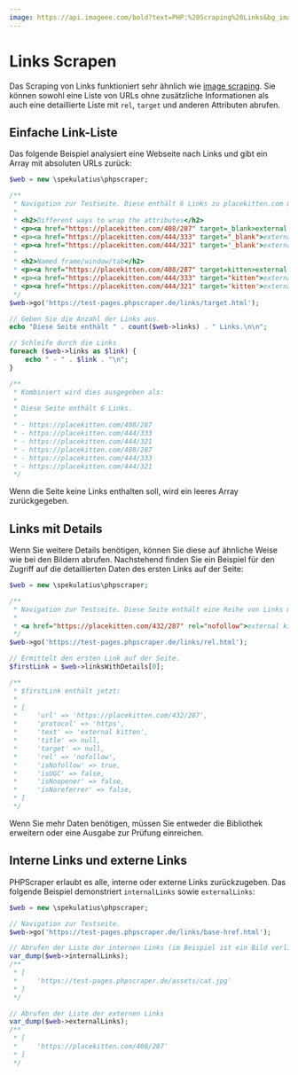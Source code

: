 ```yaml
---
image: https://api.imageee.com/bold?text=PHP:%20Scraping%20Links&bg_image=https://images.unsplash.com/photo-1542762933-ab3502717ce7
---
```


# Links Scrapen

Das Scraping von Links funktioniert sehr ähnlich wie [image scraping](/de/examples/scrape-images.html). Sie können sowohl eine Liste von URLs ohne zusätzliche Informationen als auch eine detaillierte Liste mit `rel`, `target` und anderen Attributen abrufen.


## Einfache Link-Liste

Das folgende Beispiel analysiert eine Webseite nach Links und gibt ein Array mit absoluten URLs zurück:

```php
$web = new \spekulatius\phpscraper;

/**
 * Navigation zur Testseite. Diese enthält 6 Links zu placekitten.com mit unterschiedlichen Attributen:
 *
 * <h2>Different ways to wrap the attributes</h2>
 * <p><a href="https://placekitten.com/408/287" target=_blank>external kitten</a></p>
 * <p><a href="https://placekitten.com/444/333" target="_blank">external kitten</a></p>
 * <p><a href="https://placekitten.com/444/321" target='_blank'>external kitten</a></p>
 *
 * <h2>Named frame/window/tab</h2>
 * <p><a href="https://placekitten.com/408/287" target=kitten>external kitten</a></p>
 * <p><a href="https://placekitten.com/444/333" target="kitten">external kitten</a></p>
 * <p><a href="https://placekitten.com/444/321" target='kitten'>external kitten</a></p>
 */
$web->go('https://test-pages.phpscraper.de/links/target.html');

// Geben Sie die Anzahl der Links aus.
echo "Diese Seite enthält " . count($web->links) . " Links.\n\n";

// Schleife durch die Links
foreach ($web->links as $link) {
    echo " - " . $link . "\n";
}

/**
 * Kombiniert wird dies ausgegeben als:
 *
 * Diese Seite enthält 6 Links.
 *
 * - https://placekitten.com/408/287
 * - https://placekitten.com/444/333
 * - https://placekitten.com/444/321
 * - https://placekitten.com/408/287
 * - https://placekitten.com/444/333
 * - https://placekitten.com/444/321
 */
```

Wenn die Seite keine Links enthalten soll, wird ein leeres Array zurückgegeben.


## Links mit Details

Wenn Sie weitere Details benötigen, können Sie diese auf ähnliche Weise wie bei den Bildern abrufen. Nachstehend finden Sie ein Beispiel für den Zugriff auf die detaillierten Daten des ersten Links auf der Seite:

```php
$web = new \spekulatius\phpscraper;

/**
 * Navigation zur Testseite. Diese Seite enthält eine Reihe von Links mit unterschiedlichen rel-Attributen. Um Platz zu sparen, wird nur der erste Link angezeigt:
 *
 * <a href="https://placekitten.com/432/287" rel="nofollow">external kitten</a>
 */
$web->go('https://test-pages.phpscraper.de/links/rel.html');

// Ermittelt den ersten Link auf der Seite.
$firstLink = $web->linksWithDetails[0];

/**
 * $firstLink enthält jetzt:
 *
 * [
 *     'url' => 'https://placekitten.com/432/287',
 *     'protocol' => 'https',
 *     'text' => 'external kitten',
 *     'title' => null,
 *     'target' => null,
 *     'rel' => 'nofollow',
 *     'isNofollow' => true,
 *     'isUGC' => false,
 *     'isNoopener' => false,
 *     'isNoreferrer' => false,
 * ]
 */
```

Wenn Sie mehr Daten benötigen, müssen Sie entweder die Bibliothek erweitern oder eine Ausgabe zur Prüfung einreichen.


## Interne Links und externe Links

PHPScraper erlaubt es alle, interne oder externe Links zurückzugeben. Das folgende Beispiel demonstriert `internalLinks` sowie `externalLinks`:

```php
$web = new \spekulatius\phpscraper;

// Navigation zur Testseite.
$web->go('https://test-pages.phpscraper.de/links/base-href.html');

// Abrufen der Liste der internen Links (im Beispiel ist ein Bild verlinkt)
var_dump($web->internalLinks);
/**
 * [
 *     'https://test-pages.phpscraper.de/assets/cat.jpg'
 * ]
 */

// Abrufen der Liste der externen Links
var_dump($web->externalLinks);
/**
 * [
 *     'https://placekitten.com/408/287'
 * ]
 */
```
